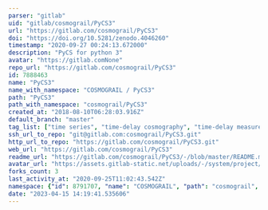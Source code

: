 ```yaml
---
parser: "gitlab"
uid: "gitlab/cosmograil/PyCS3"
url: "https://gitlab.com/cosmograil/PyCS3"
doi: "https://doi.org/10.5281/zenodo.4046260"
timestamp: "2020-09-27 00:24:13.672000"
description: "PyCS for python 3"
avatar: "https://gitlab.comNone"
repo_url: "https://gitlab.com/cosmograil/PyCS3"
id: 7888463
name: "PyCS3"
name_with_namespace: "COSMOGRAIL / PyCS3"
path: "PyCS3"
path_with_namespace: "cosmograil/PyCS3"
created_at: "2018-08-10T06:28:03.916Z"
default_branch: "master"
tag_list: ["time series", "time-delay cosmography", "time-delay measurements"]
ssh_url_to_repo: "git@gitlab.com:cosmograil/PyCS3.git"
http_url_to_repo: "https://gitlab.com/cosmograil/PyCS3.git"
web_url: "https://gitlab.com/cosmograil/PyCS3"
readme_url: "https://gitlab.com/cosmograil/PyCS3/-/blob/master/README.md"
avatar_url: "https://assets.gitlab-static.net/uploads/-/system/project/avatar/7888463/cover_image_1.png"
forks_count: 3
last_activity_at: "2020-09-25T11:02:43.542Z"
namespace: {"id": 8791707, "name": "COSMOGRAIL", "path": "cosmograil", "kind": "group", "full_path": "cosmograil", "parent_id": null, "avatar_url": "/uploads/-/system/group/avatar/8791707/cosmograil_github.jpg", "web_url": "https://gitlab.com/groups/cosmograil"}
date: "2023-04-15 14:19:41.535606"
---
```

